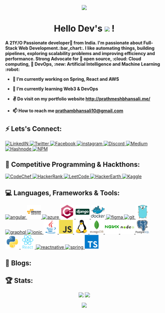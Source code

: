 <p align = "center">
    <img src="https://github.com/pratham-10/pratham-10/blob/master/assets/cover.jpg">
</p> 
<h1 align="center"> Hello Dev's <img src="https://raw.githubusercontent.com/pratham-10/pratham-10/master/assets/wave.gif" width="30px"> ! </h1>

<h4> A 21Y/O Passionate developer🎯 from India. I'm passionate about Full-Stack Web Development.:bar_chart:. I like automating things, building pipelines, exploring scalability problems and improving efficiency and performance. Strong Advocate for 📜 open source, :cloud: Cloud computing, 🚀 DevOps, :new: Artificial Intelligence and Machine Learning :robot:
    
   - 🔭 I’m currently working on **Spring, React and AWS**
   
   - 🌱 I’m currently learning **Web3 & DevOps**
 
   - ✌  Do visit on my portfolio website **<a href="http://prathmeshbhansali.me/" target="blank">http://prathmeshbhansali.me/</a>**
   
   - 📫 How to reach me **prathambhansali10@gmail.com**
</h4>
   
<h2 align="left">⚡ Lets's Connect:</h2>
<p align="left">
    <a target="blank" href="https://linkedin.com/in/prathmeshbhansali">
        <img src="https://www.vectorlogo.zone/logos/linkedin/linkedin-tile.svg" width="45" height="45" alt="LinkedIN" />
    </a>
    <a target="blank" href="https://twitter.com/_pratham__">
        <img src="https://www.vectorlogo.zone/logos/twitter/twitter-tile.svg" width="45" height="45" alt="Twitter" />
    </a>
    <a target="blank" href="https://www.facebook.com/prathambhansali10">
        <img src="https://www.vectorlogo.zone/logos/facebook/facebook-tile.svg" width="45" height="45" alt="Facebook" />
    </a>
    <a target="blank" href="https://instagram.com/_.pratham.__">
        <img src="https://www.vectorlogo.zone/logos/instagram/instagram-tile.svg" width="45" height="45" alt="instagram" />
    </a>
    <a target="blank" href="https://www.facebook.com/prathambhansali10">
        <img src="https://www.vectorlogo.zone/logos/discordapp/discordapp-icon.svg" width="45" height="45" alt="Discord" />
    </a>
    <a target="blank" href="https://prathambhansali10.medium.com/">
        <img src="https://www.vectorlogo.zone/logos/medium/medium-tile.svg" width="45" height="45" alt="Medium" />
    </a>
    <a target="blank" href="https://prathmeshbhansali.hashnode.dev">
        <img src="https://www.vectorlogo.zone/logos/hashnode/hashnode-icon.svg" width="45" height="45" alt="Hashnode" />
    </a>
    <a target="blank" href="https://www.npmjs.com/~prathamb10">
        <img src="https://www.vectorlogo.zone/logos/npmjs/npmjs-tile.svg" width="45" height="45" alt="NPM" />
    </a>
</p>
<h2 align="left">🥊 Competitive Programming & Hackthons:</h2>
<p align="left">
    <a target="blank" href="https://www.codechef.com/users/prathamb_10">
        <img src="https://upload.vectorlogo.zone/logos/codechef/images/c0290608-3c6b-406c-90ef-86e9200f383a.svg" width="45" height="45" alt="CodeChef" />
    </a>
    <a target="blank" href="https://www.hackerrank.com/prathambhansali">
        <img src="https://cdn.iconscout.com/icon/free/png-64/hackerrank-3521478-2944922.png" width="45" height="45" alt="HackerRank" />
    </a>
    <a target="blank" href="https://www.leetcode.com/prathamb_10">
        <img src="https://cdn.iconscout.com/icon/free/png-64/leetcode-3521542-2944960.png" width="45" height="45" alt="LeetCode" />
    </a>
    <a target="blank" href="https://www.hackerearth.com/@pratham_10">
        <img src="https://github.com/pratham-10/pratham-10/blob/master/assets/hackerearth.png" width="45" height="45" alt="HackerEarth" />
    </a>
    <a target="blank" href="https://kaggle.com/pratham10">
        <img src="https://cdn.iconscout.com/icon/free/png-64/kaggle-3521526-2945029.png" width="45" height="45"  alt="Kaggle" />
    </a>
</p>
<h2 align="left">💻 Languages, Frameworks & Tools:</h2>
<p align="left">
  <a href="https://angular.io" target="_blank" rel="noreferrer">
    <img
      src="https://angular.io/assets/images/logos/angular/angular.svg"
      alt="angular"
      width="45"
      height="45"
    />
  </a>
  <a href="https://aws.amazon.com" target="_blank" rel="noreferrer">
    <img
      src="https://raw.githubusercontent.com/devicons/devicon/master/icons/amazonwebservices/amazonwebservices-original-wordmark.svg"
      alt="aws"
      width="45"
      height="45"
    />
  </a>
  <a href="https://azure.microsoft.com/en-in/" target="_blank" rel="noreferrer">
    <img
      src="https://www.vectorlogo.zone/logos/microsoft_azure/microsoft_azure-icon.svg"
      alt="azure"
      width="45"
      height="45"
    />
  </a>
  <a href="https://www.w3schools.com/cpp/" target="_blank" rel="noreferrer">
    <img
      src="https://raw.githubusercontent.com/devicons/devicon/master/icons/cplusplus/cplusplus-original.svg"
      alt="cplusplus"
      width="45"
      height="45"
    />
  </a>
  <a href="https://www.djangoproject.com/" target="_blank" rel="noreferrer">
    <img
      src="https://raw.githubusercontent.com/devicons/devicon/master/icons/django/django-original.svg"
      alt="django"
      width="45"
      height="45"
    />
  </a>
  <a href="https://www.docker.com/" target="_blank" rel="noreferrer">
    <img
      src="https://raw.githubusercontent.com/devicons/devicon/master/icons/docker/docker-original-wordmark.svg"
      alt="docker"
      width="45"
      height="45"
    />
  </a>
  <a href="https://www.figma.com/" target="_blank" rel="noreferrer">
    <img
      src="https://www.vectorlogo.zone/logos/figma/figma-icon.svg"
      alt="figma"
      width="45"
      height="45"
    />
  </a>
  <a href="https://git-scm.com/" target="_blank" rel="noreferrer">
    <img
      src="https://www.vectorlogo.zone/logos/git-scm/git-scm-icon.svg"
      alt="git"
      width="45"
      height="45"
    />
  </a>
  <a href="https://golang.org" target="_blank" rel="noreferrer">
    <img
      src="https://raw.githubusercontent.com/devicons/devicon/master/icons/go/go-original.svg"
      alt="go"
      width="45"
      height="45"
    />
  </a>
  <a href="https://graphql.org" target="_blank" rel="noreferrer">
    <img
      src="https://www.vectorlogo.zone/logos/graphql/graphql-icon.svg"
      alt="graphql"
      width="45"
      height="45"
    />
  </a>
  <a href="https://ionicframework.com" target="_blank" rel="noreferrer">
    <img
      src="https://upload.wikimedia.org/wikipedia/commons/d/d1/Ionic_Logo.svg"
      alt="ionic"
      width="45"
      height="45"
    />
  </a>
  <a href="https://www.java.com" target="_blank" rel="noreferrer">
    <img
      src="https://raw.githubusercontent.com/devicons/devicon/master/icons/java/java-original.svg"
      alt="java"
      width="45"
      height="45"
    />
  </a>
  <a
    href="https://developer.mozilla.org/en-US/docs/Web/JavaScript"
    target="_blank"
    rel="noreferrer"
  >
    <img
      src="https://raw.githubusercontent.com/devicons/devicon/master/icons/javascript/javascript-original.svg"
      alt="javascript"
      width="45"
      height="45"
    />
  </a>
  <a href="https://www.linux.org/" target="_blank" rel="noreferrer">
    <img
      src="https://raw.githubusercontent.com/devicons/devicon/master/icons/linux/linux-original.svg"
      alt="linux"
      width="45"
      height="45"
    />
  </a>
  <a href="https://www.mongodb.com/" target="_blank" rel="noreferrer">
    <img
      src="https://raw.githubusercontent.com/devicons/devicon/master/icons/mongodb/mongodb-original-wordmark.svg"
      alt="mongodb"
      width="45"
      height="45"
    />
  </a>
  <a href="https://www.nginx.com" target="_blank" rel="noreferrer">
    <img
      src="https://raw.githubusercontent.com/devicons/devicon/master/icons/nginx/nginx-original.svg"
      alt="nginx"
      width="45"
      height="45"
    />
  </a>
  <a href="https://nodejs.org" target="_blank" rel="noreferrer">
    <img
      src="https://raw.githubusercontent.com/devicons/devicon/master/icons/nodejs/nodejs-original-wordmark.svg"
      alt="nodejs"
      width="45"
      height="45"
    />
  </a>
  <a href="https://www.postgresql.org" target="_blank" rel="noreferrer">
    <img
      src="https://raw.githubusercontent.com/devicons/devicon/master/icons/postgresql/postgresql-original-wordmark.svg"
      alt="postgresql"
      width="45"
      height="45"
    />
  </a>
  <a href="https://www.python.org" target="_blank" rel="noreferrer">
    <img
      src="https://raw.githubusercontent.com/devicons/devicon/master/icons/python/python-original.svg"
      alt="python"
      width="45"
      height="45"
    />
  </a>
  <a href="https://reactjs.org/" target="_blank" rel="noreferrer">
    <img
      src="https://raw.githubusercontent.com/devicons/devicon/master/icons/react/react-original-wordmark.svg"
      alt="react"
      width="45"
      height="45"
    />
  </a>
  <a href="https://reactnative.dev/" target="_blank" rel="noreferrer">
    <img
      src="https://reactnative.dev/img/header_logo.svg"
      alt="reactnative"
      width="45"
      height="45"
    />
  </a>
  <a href="https://spring.io/" target="_blank" rel="noreferrer">
    <img
      src="https://www.vectorlogo.zone/logos/springio/springio-icon.svg"
      alt="spring"
      width="45"
      height="45"
    />
  </a>
  <a href="https://www.typescriptlang.org/" target="_blank" rel="noreferrer">
    <img
      src="https://raw.githubusercontent.com/devicons/devicon/master/icons/typescript/typescript-original.svg"
      alt="typescript"
      width="45"
      height="45"
    />
  </a>
</p>
<h2 align="left">🧾 Blogs:</h2>
<!-- BLOG-POST-LIST:START -->
<!-- BLOG-POST-LIST:END -->
<h2 align="left">🏆 Stats:</h2>
<p align="center">
  <img
    width="48%"
    src="https://github-readme-stats.vercel.app/api?username=pratham-10&show_icons=true&theme=radical&line_height=25"
  />
  <img
    width="48%"
    src="https://github-readme-streak-stats.herokuapp.com/?user=pratham-10&show_icons=true&locale=en&layout=compact&theme=radical&line_height=0"
  />
</p>
<p align="center">
  <img
    src="https://activity-graph.herokuapp.com/graph?username=pratham-10&theme=redical"
  />
</p>
